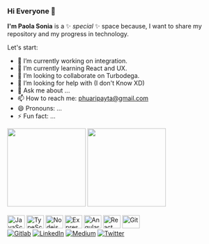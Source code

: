 ### Hi Everyone 👋 

**I'm Paola Sonia** is a ✨ _special_ ✨ space because, I want to share my repository and my progress in technology.

Let's start:

- 🔭 I’m currently working on integration.
- 🌱 I’m currently learning React and UX.
- 👯 I’m looking to collaborate on Turbodega.
- 🤔 I’m looking for help with (I don't Know XD)
- 💬 Ask me about ...
- 📫 How to reach me: phuaripayta@gmail.com
- 😄 Pronouns: ...
- ⚡ Fun fact: ...

<div>
    <img height="180em" src="https://github-readme-stats.vercel.app/api?username=PaolaS2992&show_icons=true&theme=buefy">
    <img height="180em" src="https://github-readme-stats.vercel.app/api/top-langs/?username=PaolaS2992&layout=compact&theme=buefy">
</div>
        <br>
<div style="display: inline-block">
    <img height="30" width="40" alt="JavaScript" src="https://cdn.jsdelivr.net/gh/devicons/devicon/icons/javascript/javascript-original.svg">
    <img height="30" width="40" alt="TypeScript" src="https://cdn.jsdelivr.net/gh/devicons/devicon/icons/typescript/typescript-original.svg">
    <img height="30" width="40" alt="Nodejs" src="https://cdn.jsdelivr.net/gh/devicons/devicon/icons/nodejs/nodejs-original.svg">
    <img height="30" width="40" alt="Express" src="https://cdn.jsdelivr.net/gh/devicons/devicon/icons/express/express-original.svg">
    <img height="30" width="40" alt="Angular" src="https://cdn.jsdelivr.net/gh/devicons/devicon/icons/angularjs/angularjs-plain.svg">
    <img height="30" width="40" alt="React" src="https://cdn.jsdelivr.net/gh/devicons/devicon/icons/react/react-original-wordmark.svg">
    <img height="30" width="40" alt="Git" src="https://cdn.jsdelivr.net/gh/devicons/devicon/icons/git/git-original.svg">
</div>
        <br>
<div>
    <a target="_blank" href="https://www.linkedin.com/in/phuaripayta"><img src="https://img.shields.io/badge/GitLab-330F63?style=for-the-badge&logo=gitlab&logoColor=white" alt="Gitlab"></a>
    <a target="_blank" href="https://www.linkedin.com/in/phuaripayta"><img src="https://img.shields.io/badge/LinkedIn-0077B5?style=for-the-badge&logo=linkedin&logoColor=white" alt="LinkedIn"></a>
    <a target="_blank" href="https://www.linkedin.com/in/phuaripayta"><img src="https://img.shields.io/badge/Medium-12100E?style=for-the-badge&logo=medium&logoColor=white" alt="Medium"></a>
    <a target="_blank" href="https://www.linkedin.com/in/phuaripayta"><img src="https://img.shields.io/badge/Twitter-1DA1F2?style=for-the-badge&logo=twitter&logoColor=white" alt="Twitter"></a>
</div>


